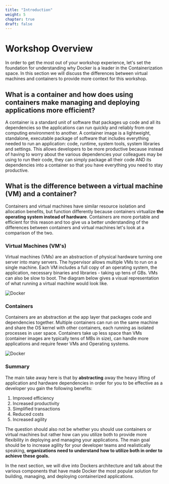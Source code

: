 ```yaml
---
title: "Introduction"
weight: 5
chapter: true
draft: false
---
```

# Workshop Overview

In order to get the most out of your workshop experience, let's set the foundation for understanding why Docker is a leader in the Containerization space. In this section we will discuss the differences between virtual machines and containers to provide more context for this workshop. 

## What is a container and how does using containers make managing and deploying applications more efficient?
A container is a standard unit of software that packages up code and all its dependencies so the applications can run quickly and reliably from one computing environment to another. A container image is a lightweight, standalone, executable package of software that includes everything needed to run an application: code, runtime, system tools, system libraries and settings. This allows developers to be more productive because instead of having to worry about the various dependencies your colleagues may be using to run their code, they can simply package all their code AND its dependencies into a container so that you have everything you need to stay productive. 


## What is the difference between a virtual machine (VM) and a container?
Containers and virtual machines have similar resource isolation and allocation benefits, but function differently because containers virtualize **the operating system instead of hardware**. Containers are more portable and efficient for this reason and too give us a better understanding of the differences between containers and virtual machines let's look at a comparison of the two. 

### Virtual Machines (VM's)
Virtual machines (VMs) are an abstraction of physical hardware turning one server into many servers. The hypervisor allows multiple VMs to run on a single machine. Each VM includes a full copy of an operating system, the application, necessary binaries and libraries - taking up tens of GBs. VMs can also be slow to boot. The diagram below gives a visual representation of what running a virtual machine would look like. 

![Docker](/images/container-vm-whatcontainer_2.png)

### Containers 
Containers are an abstraction at the app layer that packages code and dependencies together. Multiple containers can run on the same machine and share the OS kernel with other containers, each running as isolated processes in user space. Containers take up less space than VMs (container images are typically tens of MBs in size), can handle more applications and require fewer VMs and Operating systems.

![Docker](images/docker-containerized-appliction-blue-border_2.png)

### Summary
The main take away here is that by **abstracting** away the heavy lifting of application and hardware dependencies in order for you to be effective as a developer you gain the following benefits:

1. Improved efficiency
2. Increased productivity
3. Simplified transactions
4. Reduced costs
5. Increased agility

The question should also not be whether you should use containers or virtual machines but rather how can you utilize both to provide more flexibility in deploying and managing your applications. The main goal should be to increase agility for your developer teams and realistically speaking, **organizations need to understand how to utilize both in order to achieve these goals.**

In the next section, we will dive into Dockers architecture and talk about the various components that have made Docker the most popular solution for building, managing, and deploying containerized applications.
